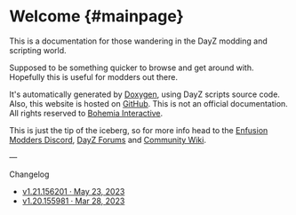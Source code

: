 Welcome {#mainpage}
============

<div id="bigger"></div>

This is a documentation for those wandering in the DayZ modding and scripting world.

Supposed to be something quicker to browse and get around with. Hopefully this is useful for modders out there.

It's automatically generated by [Doxygen](https://www.doxygen.nl/), using DayZ scripts source code. Also, this website is hosted on [GitHub](https://github.com/podrivo/dayz-docs). This is not an official documentation. All rights reserved to [Bohemia Interactive](https://www.bohemia.net/).

This is just the tip of the iceberg, so for more info head to the [Enfusion Modders Discord](https://discord.gg/enfusionmodders), [DayZ Forums](https://forums.dayz.com/) and [Community Wiki](https://community.bistudio.com/wiki/Main_Page).

—

Changelog
- [v1.21.156201 · May 23, 2023](https://forums.dayz.com/topic/254893-stable-update-121/)
- [v1.20.155981 · Mar 28, 2023](https://forums.dayz.com/topic/254301-stable-update-120/?page=6&tab=comments#comment-2484819)
